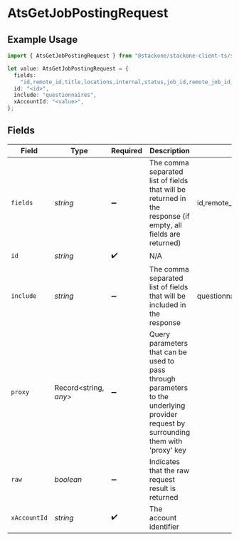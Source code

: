 # AtsGetJobPostingRequest

## Example Usage

```typescript
import { AtsGetJobPostingRequest } from "@stackone/stackone-client-ts/sdk/models/operations";

let value: AtsGetJobPostingRequest = {
  fields:
    "id,remote_id,title,locations,internal,status,job_id,remote_job_id,content,compensation,employment_type,employment_contract_type,external_url,external_apply_url,questionnaires,updated_at,created_at",
  id: "<id>",
  include: "questionnaires",
  xAccountId: "<value>",
};
```

## Fields

| Field                                                                                                                                                                                                | Type                                                                                                                                                                                                 | Required                                                                                                                                                                                             | Description                                                                                                                                                                                          | Example                                                                                                                                                                                              |
| ---------------------------------------------------------------------------------------------------------------------------------------------------------------------------------------------------- | ---------------------------------------------------------------------------------------------------------------------------------------------------------------------------------------------------- | ---------------------------------------------------------------------------------------------------------------------------------------------------------------------------------------------------- | ---------------------------------------------------------------------------------------------------------------------------------------------------------------------------------------------------- | ---------------------------------------------------------------------------------------------------------------------------------------------------------------------------------------------------- |
| `fields`                                                                                                                                                                                             | *string*                                                                                                                                                                                             | :heavy_minus_sign:                                                                                                                                                                                   | The comma separated list of fields that will be returned in the response (if empty, all fields are returned)                                                                                         | id,remote_id,title,locations,internal,status,job_id,remote_job_id,content,compensation,employment_type,employment_contract_type,external_url,external_apply_url,questionnaires,updated_at,created_at |
| `id`                                                                                                                                                                                                 | *string*                                                                                                                                                                                             | :heavy_check_mark:                                                                                                                                                                                   | N/A                                                                                                                                                                                                  |                                                                                                                                                                                                      |
| `include`                                                                                                                                                                                            | *string*                                                                                                                                                                                             | :heavy_minus_sign:                                                                                                                                                                                   | The comma separated list of fields that will be included in the response                                                                                                                             | questionnaires                                                                                                                                                                                       |
| `proxy`                                                                                                                                                                                              | Record<string, *any*>                                                                                                                                                                                | :heavy_minus_sign:                                                                                                                                                                                   | Query parameters that can be used to pass through parameters to the underlying provider request by surrounding them with 'proxy' key                                                                 |                                                                                                                                                                                                      |
| `raw`                                                                                                                                                                                                | *boolean*                                                                                                                                                                                            | :heavy_minus_sign:                                                                                                                                                                                   | Indicates that the raw request result is returned                                                                                                                                                    |                                                                                                                                                                                                      |
| `xAccountId`                                                                                                                                                                                         | *string*                                                                                                                                                                                             | :heavy_check_mark:                                                                                                                                                                                   | The account identifier                                                                                                                                                                               |                                                                                                                                                                                                      |